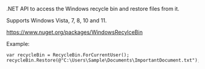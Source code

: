 .NET API to access the Windows recycle bin and restore files from it.  

Supports Windows Vista, 7, 8, 10 and 11.  

https://www.nuget.org/packages/WindowsRecylceBin

Example:
```
var recycleBin = RecycleBin.ForCurrentUser();
recycleBin.Restore(@"C:\Users\Sample\Documents\ImportantDocument.txt");
```
